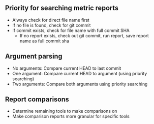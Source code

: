 ## Priority for searching metric reports

- Always check for direct file name first
- If no file is found, check for git commit
- If commit exists, check for file name with full commit SHA
  - If no report exists, check out git commit, run report, save report name as full commit sha

## Argument parsing

- No arguments: Compare current HEAD to last commit
- One argument: Compare current HEAD to argument (using priority searching)
- Two arguments: Compare both arguments using priority searching

## Report comparisons

- Determine remaining tools to make comparisons on
- Make comparison reports more granular for specific tools